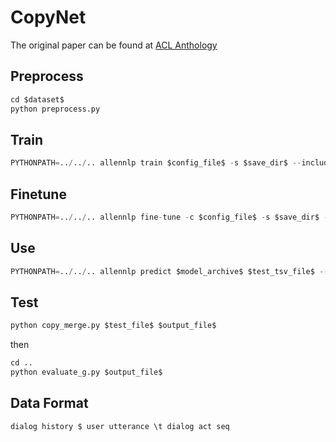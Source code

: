 # CopyNet

The original paper can be found at [ACL Anthology](https://www.aclweb.org/anthology/P16-1154/) 

## Preprocess

```python
cd $dataset$
python preprocess.py
```

## Train

``` python
PYTHONPATH=../../.. allennlp train $config_file$ -s $save_dir$ --include-package convlab2.nlu.copynet
```

## Finetune

```python
PYTHONPATH=../../.. allennlp fine-tune -c $config_file$ -s $save_dir$ -m $model_archive$ --include-package convlab2.nlu.copynet
```

## Use

```python
PYTHONPATH=../../.. allennlp predict $model_archive$ $test_tsv_file$ --predictor copynet --include-package convlab2.nlu.copynet --batch-size 64 --output-file $output_file$ --silent --cuda-device 0
```

## Test

```python
python copy_merge.py $test_file$ $output_file$
```

then

```python
cd ..
python evaluate_g.py $output_file$
```

## Data Format

```
dialog history $ user utterance \t dialog act seq
```

